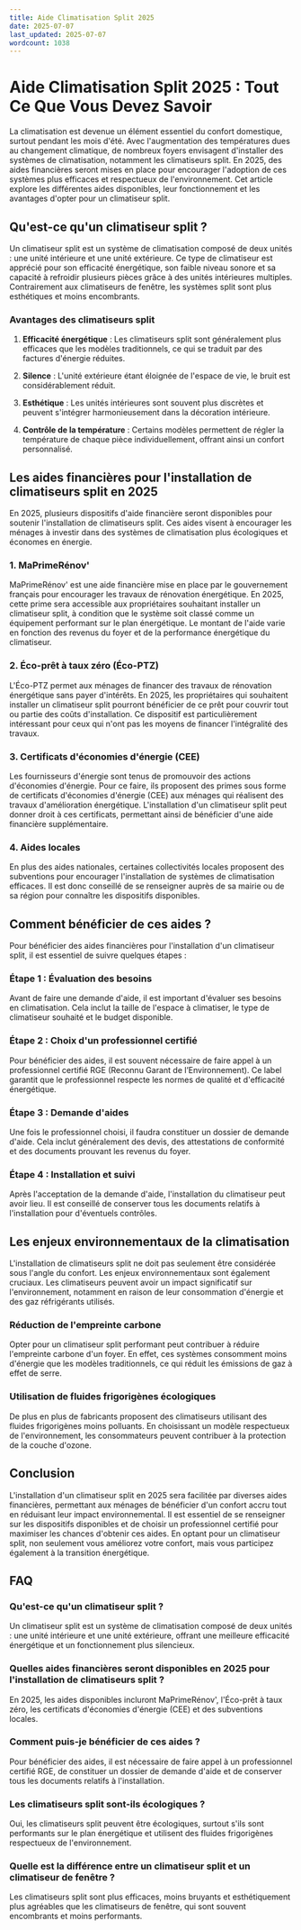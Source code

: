 ```yaml
---
title: Aide Climatisation Split 2025
date: 2025-07-07
last_updated: 2025-07-07
wordcount: 1038
---
```


# Aide Climatisation Split 2025 : Tout Ce Que Vous Devez Savoir

La climatisation est devenue un élément essentiel du confort domestique, surtout pendant les mois d'été. Avec l'augmentation des températures dues au changement climatique, de nombreux foyers envisagent d'installer des systèmes de climatisation, notamment les climatiseurs split. En 2025, des aides financières seront mises en place pour encourager l'adoption de ces systèmes plus efficaces et respectueux de l'environnement. Cet article explore les différentes aides disponibles, leur fonctionnement et les avantages d'opter pour un climatiseur split.

## Qu'est-ce qu'un climatiseur split ?

Un climatiseur split est un système de climatisation composé de deux unités : une unité intérieure et une unité extérieure. Ce type de climatiseur est apprécié pour son efficacité énergétique, son faible niveau sonore et sa capacité à refroidir plusieurs pièces grâce à des unités intérieures multiples. Contrairement aux climatiseurs de fenêtre, les systèmes split sont plus esthétiques et moins encombrants.

### Avantages des climatiseurs split

1. **Efficacité énergétique** : Les climatiseurs split sont généralement plus efficaces que les modèles traditionnels, ce qui se traduit par des factures d'énergie réduites.
   
2. **Silence** : L'unité extérieure étant éloignée de l'espace de vie, le bruit est considérablement réduit.

3. **Esthétique** : Les unités intérieures sont souvent plus discrètes et peuvent s'intégrer harmonieusement dans la décoration intérieure.

4. **Contrôle de la température** : Certains modèles permettent de régler la température de chaque pièce individuellement, offrant ainsi un confort personnalisé.

## Les aides financières pour l'installation de climatiseurs split en 2025

En 2025, plusieurs dispositifs d'aide financière seront disponibles pour soutenir l'installation de climatiseurs split. Ces aides visent à encourager les ménages à investir dans des systèmes de climatisation plus écologiques et économes en énergie.

### 1. MaPrimeRénov'

MaPrimeRénov' est une aide financière mise en place par le gouvernement français pour encourager les travaux de rénovation énergétique. En 2025, cette prime sera accessible aux propriétaires souhaitant installer un climatiseur split, à condition que le système soit classé comme un équipement performant sur le plan énergétique. Le montant de l'aide varie en fonction des revenus du foyer et de la performance énergétique du climatiseur.

### 2. Éco-prêt à taux zéro (Éco-PTZ)

L'Éco-PTZ permet aux ménages de financer des travaux de rénovation énergétique sans payer d'intérêts. En 2025, les propriétaires qui souhaitent installer un climatiseur split pourront bénéficier de ce prêt pour couvrir tout ou partie des coûts d'installation. Ce dispositif est particulièrement intéressant pour ceux qui n'ont pas les moyens de financer l'intégralité des travaux.

### 3. Certificats d'économies d'énergie (CEE)

Les fournisseurs d'énergie sont tenus de promouvoir des actions d'économies d'énergie. Pour ce faire, ils proposent des primes sous forme de certificats d'économies d'énergie (CEE) aux ménages qui réalisent des travaux d'amélioration énergétique. L'installation d'un climatiseur split peut donner droit à ces certificats, permettant ainsi de bénéficier d'une aide financière supplémentaire.

### 4. Aides locales

En plus des aides nationales, certaines collectivités locales proposent des subventions pour encourager l'installation de systèmes de climatisation efficaces. Il est donc conseillé de se renseigner auprès de sa mairie ou de sa région pour connaître les dispositifs disponibles.

## Comment bénéficier de ces aides ?

Pour bénéficier des aides financières pour l'installation d'un climatiseur split, il est essentiel de suivre quelques étapes :

### Étape 1 : Évaluation des besoins

Avant de faire une demande d'aide, il est important d'évaluer ses besoins en climatisation. Cela inclut la taille de l'espace à climatiser, le type de climatiseur souhaité et le budget disponible.

### Étape 2 : Choix d'un professionnel certifié

Pour bénéficier des aides, il est souvent nécessaire de faire appel à un professionnel certifié RGE (Reconnu Garant de l’Environnement). Ce label garantit que le professionnel respecte les normes de qualité et d'efficacité énergétique.

### Étape 3 : Demande d'aides

Une fois le professionnel choisi, il faudra constituer un dossier de demande d'aide. Cela inclut généralement des devis, des attestations de conformité et des documents prouvant les revenus du foyer.

### Étape 4 : Installation et suivi

Après l'acceptation de la demande d'aide, l'installation du climatiseur peut avoir lieu. Il est conseillé de conserver tous les documents relatifs à l'installation pour d'éventuels contrôles.

## Les enjeux environnementaux de la climatisation

L'installation de climatiseurs split ne doit pas seulement être considérée sous l'angle du confort. Les enjeux environnementaux sont également cruciaux. Les climatiseurs peuvent avoir un impact significatif sur l'environnement, notamment en raison de leur consommation d'énergie et des gaz réfrigérants utilisés.

### Réduction de l'empreinte carbone

Opter pour un climatiseur split performant peut contribuer à réduire l'empreinte carbone d'un foyer. En effet, ces systèmes consomment moins d'énergie que les modèles traditionnels, ce qui réduit les émissions de gaz à effet de serre.

### Utilisation de fluides frigorigènes écologiques

De plus en plus de fabricants proposent des climatiseurs utilisant des fluides frigorigènes moins polluants. En choisissant un modèle respectueux de l'environnement, les consommateurs peuvent contribuer à la protection de la couche d'ozone.

## Conclusion

L'installation d'un climatiseur split en 2025 sera facilitée par diverses aides financières, permettant aux ménages de bénéficier d'un confort accru tout en réduisant leur impact environnemental. Il est essentiel de se renseigner sur les dispositifs disponibles et de choisir un professionnel certifié pour maximiser les chances d'obtenir ces aides. En optant pour un climatiseur split, non seulement vous améliorez votre confort, mais vous participez également à la transition énergétique.

## FAQ

### Qu'est-ce qu'un climatiseur split ?

Un climatiseur split est un système de climatisation composé de deux unités : une unité intérieure et une unité extérieure, offrant une meilleure efficacité énergétique et un fonctionnement plus silencieux.

### Quelles aides financières seront disponibles en 2025 pour l'installation de climatiseurs split ?

En 2025, les aides disponibles incluront MaPrimeRénov', l'Éco-prêt à taux zéro, les certificats d'économies d'énergie (CEE) et des subventions locales.

### Comment puis-je bénéficier de ces aides ?

Pour bénéficier des aides, il est nécessaire de faire appel à un professionnel certifié RGE, de constituer un dossier de demande d'aide et de conserver tous les documents relatifs à l'installation.

### Les climatiseurs split sont-ils écologiques ?

Oui, les climatiseurs split peuvent être écologiques, surtout s'ils sont performants sur le plan énergétique et utilisent des fluides frigorigènes respectueux de l'environnement.

### Quelle est la différence entre un climatiseur split et un climatiseur de fenêtre ?

Les climatiseurs split sont plus efficaces, moins bruyants et esthétiquement plus agréables que les climatiseurs de fenêtre, qui sont souvent encombrants et moins performants.